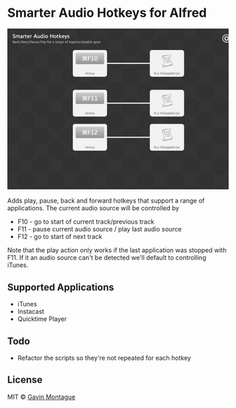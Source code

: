 # Smarter Audio Hotkeys for Alfred

![Screenshot of "Smarter Audio Hotkeys"](screenshot.png)

Adds play, pause, back and forward hotkeys that support a range of applications.
The current audio source will be controlled by

* F10 - go to start of current track/previous track
* F11 - pause current audio source / play last audio source
* F12 - go to start of next track

Note that the play action only works if the last application was stopped with
F11. If it an audio source can't be detected we'll default to controlling
iTunes.

## Supported Applications
*  iTunes
*  Instacast
*  Quicktime Player

## Todo

*  Refactor the scripts so they're not repeated for each hotkey 

## License

MIT © [Gavin Montague](http://leftbrained.co.uk)
